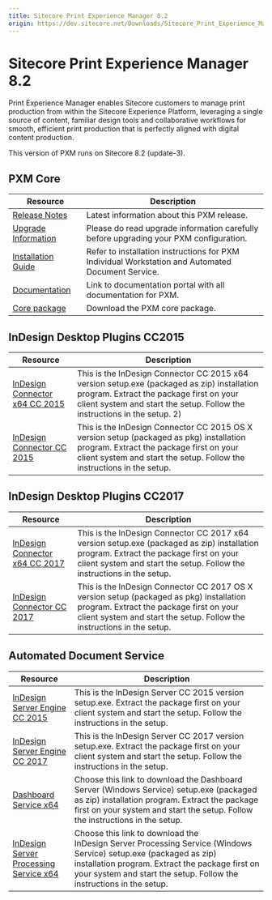```yaml
---
title: Sitecore Print Experience Manager 8.2
origin: https://dev.sitecore.net/Downloads/Sitecore_Print_Experience_Manager/82/Sitecore_Print_Experience_Manager_82.aspx
---
```


# Sitecore Print Experience Manager 8.2

Print Experience Manager enables Sitecore customers to manage print production from within the Sitecore Experience Platform, leveraging a single source of content, familiar design tools and collaborative workflows for smooth, efficient print production that is perfectly aligned with digital content production.

  <Alert variant='warning' mb={4}>
    <AlertIcon />
    This version of PXM runs on Sitecore 8.2 (update-3).
  </Alert>
  

## PXM Core

 | Resource | Description |
 | --- | --- |
 | [Release Notes](/downloads/Sitecore%20Print%20Experience%20Manager/82/Sitecore%20Print%20Experience%20Manager%2082/Release%20Notes) | Latest information about this PXM release. |
 | [Upgrade Information](/downloads/Sitecore%20Print%20Experience%20Manager/82/Sitecore%20Print%20Experience%20Manager%2082/Upgrade%20information) | Please do read upgrade information carefully before upgrading your PXM configuration. |
 | [Installation Guide](https://sitecoredev.azureedge.net/~/media/0B48C4BEAB88413F9E10F7F3D80F8540.ashx?date=20170515T131055) | Refer to installation instructions for PXM Individual Workstation and Automated Document Service. |
 | [Documentation](https://doc.sitecore.net/products/print%20experience%20manager) | Link to documentation portal with all documentation for PXM. |
 | [Core package](https://sitecoredev.azureedge.net/~/media/627E2816359F481A8297FA8EDC155E01.ashx?date=20170515T132412) | Download the PXM core package. |

## InDesign Desktop Plugins CC2015

 | Resource | Description |
 | --- | --- |
 | [InDesign Connector x64 CC 2015](https://sitecoredev.azureedge.net/~/media/9ABC4B5A2F8140F2A12CF0BA3A5BFF62.ashx?date=20170515T132413) | This is the InDesign Connector CC 2015 x64 version setup.exe (packaged as zip) installation program. Extract the package first on your client system and start the setup. Follow the instructions in the setup. 2) |
 | [InDesign Connector CC 2015](https://sitecoredev.azureedge.net/~/media/EB5952044C4546089203FD2A9F554EB7.ashx?date=20170515T132414) | This is the InDesign Connector CC 2015 OS X version setup (packaged as pkg) installation program. Extract the package first on your client system and start the setup. Follow the instructions in the setup. |

## InDesign Desktop Plugins CC2017

 | Resource | Description |
 | --- | --- |
 | [InDesign Connector x64 CC 2017](https://sitecoredev.azureedge.net/~/media/64E0BFE4DB0841FEA1A6C324F6D610D1.ashx?date=20170515T132414) | This is the InDesign Connector CC 2017 x64 version setup.exe (packaged as zip) installation program. Extract the package first on your client system and start the setup. Follow the instructions in the setup. |
 | [InDesign Connector CC 2017](https://sitecoredev.azureedge.net/~/media/C516A4C0B78C4FFD8677998544E38AAB.ashx?date=20170515T132415) | This is the InDesign Connector CC 2017 OS X version setup (packaged as pkg) installation program. Extract the package first on your client system and start the setup. Follow the instructions in the setup. |

## Automated Document Service

 | Resource | Description |
 | --- | --- |
 | [InDesign Server Engine CC 2015](https://sitecoredev.azureedge.net/~/media/D8587C8D41CC46F2B665487AD1ECC17E.ashx?date=20170515T132658) | This is the InDesign Server CC 2015 version setup.exe. Extract the package first on your client system and start the setup. Follow the instructions in the setup. |
 | [InDesign Server Engine CC 2017](https://sitecoredev.azureedge.net/~/media/41B548873EDF4E5A8524E9BA7B810666.ashx?date=20170515T132659) | This is the InDesign Server CC 2017 version setup.exe. Extract the package first on your client system and start the setup. Follow the instructions in the setup. |
 | [Dashboard Service x64](https://sitecoredev.azureedge.net/~/media/B4C5EEE50E6E46D6AD8221189424D89B.ashx?date=20170515T132700) | Choose this link to download the Dashboard Server (Windows Service) setup.exe (packaged as zip) installation program. Extract the package first on your system and start the setup. Follow the instructions in the setup. |
 | [InDesign Server Processing Service x64](https://sitecoredev.azureedge.net/~/media/5309A030A9C041819B13A5B96BFE591C.ashx?date=20170515T132701) | Choose this link to download the InDesign Server Processing Service (Windows Service) setup.exe (packaged as zip) installation program. Extract the package first on your system and start the setup. Follow the instructions in the setup. |